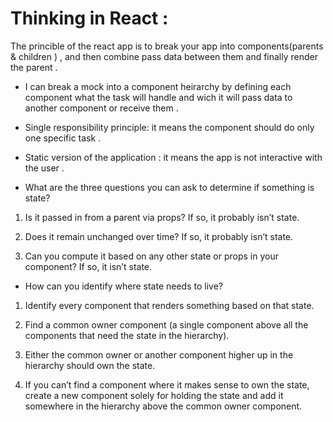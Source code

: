 # Thinking in React : 

The princible of the react app is to break your app into components(parents & children ) , and then combine pass data between them and finally render the parent . 

* I can  break a mock into a component heirarchy by defining each component what the task will handle and wich it will pass data to another component or receive them .

* Single responsibility principle: it means the component should do only one specific task .

* Static version of the application : it means the app is not interactive with the user .

* What are the three questions you can ask to determine if something is state?

1. Is it passed in from a parent via props? If so, it probably isn’t state.

2. Does it remain unchanged over time? If so, it probably isn’t state.

3. Can you compute it based on any other state or props in your component? If so, it isn’t state.

* How can you identify where state needs to live?

1. Identify every component that renders something based on that state.

2. Find a common owner component (a single component above all the components that need the state in the hierarchy).

3. Either the common owner or another component higher up in the hierarchy should own the state.

4. If you can’t find a component where it makes sense to own the state, create a new component solely for holding the state and add it somewhere in the hierarchy above the common owner component.
